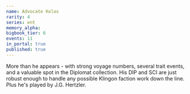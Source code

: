 ```yaml
---
name: Advocate Kolos
rarity: 4
series: ent
memory_alpha:
bigbook_tier: 6
events: 11
in_portal: true
published: true
---
```


More than he appears - with strong voyage numbers, several trait events, and a valuable spot in the Diplomat collection. His DIP and SCI are just robust enough to handle any possible Klingon faction work down the line. Plus he's played by J.G. Hertzler.

